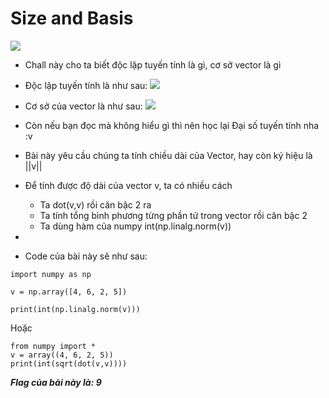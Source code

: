 # **Size and Basis**

![](https://i.imgur.com/iaPZ2eV.png)



-   Chall này cho ta biết độc lập tuyến tính là gì, cơ sở vector là gì

-   Độc lập tuyến tính là như sau: 
![](https://i.imgur.com/FV7j0C9.png)    

-   Cơ sở của vector là như sau:
![](https://i.imgur.com/wEZNZGd.png)

-   Còn nếu bạn đọc mà không hiểu gì thì nên học lại Đại số tuyến tính nha :v

-   Bài này yêu cầu chúng ta tính chiều dài của Vector, hay còn ký hiệu là ||v||
-   Để tính được độ dài của vector v, ta có nhiều cách
    +   Ta dot(v,v) rồi căn bậc 2 ra
    +   Ta tính tổng bình phương từng phần tử trong vector rồi căn bậc 2
    +   Ta dùng hàm của numpy int(np.linalg.norm(v))
-   
-   Code của bài này sẽ như sau:
```
import numpy as np

v = np.array([4, 6, 2, 5])

print(int(np.linalg.norm(v)))
```
Hoặc
```
from numpy import *
v = array((4, 6, 2, 5))      
print(int(sqrt(dot(v,v))))
```

***Flag của bài này là: 9***